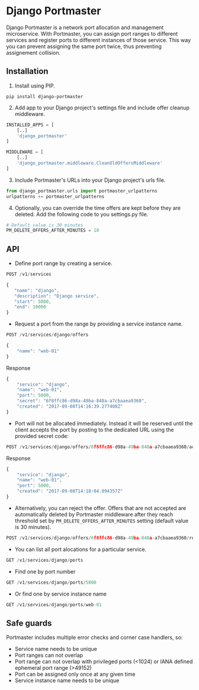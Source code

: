 # Django Portmaster

Django Portmaster is a network port allocation and management microservice. With Portmaster, you can assign port ranges to different services and register ports to different instances of those service. This way you can prevent assigning the same port twice, thus preventing assignement collision.

## Installation

1. Install using PIP.

```
pip install django-portmaster
```

2. Add app to your Django project's settings file and include offer cleanup middleware.

```python
INSTALLED_APPS = [
    [..]
    'django_portmaster'
]

MIDDLEWARE = [
    [..]
    'django_portmaster.middleware.CleanOldOffersMiddleware'
]
```

3. Include Portmaster's URLs into your Django project's urls file.

```python
from django_portmaster.urls import portmaster_urlpatterns
urlpatterns += portmaster_urlpatterns
```

4. Optionally, you can override the time offers are kept before they are deleted. Add the following code to you settings.py file.

```python
# Default value is 30 minutes
PM_DELETE_OFFERS_AFTER_MINUTES = 10
```

## API

* Define port range by creating a service.

```javascript
POST /v1/services

{
   "name": "django",
   "description": "Django service",
   "start": 5000,
   "end": 10000
}
```

* Request a port from the range by providing a service instance name.

```javascript
POST /v1/services/django/offers

{
	"name": "web-01"
}
```

Response

```javascript
{
    "service": "django",
    "name": "web-01",
    "port": 5000,
    "secret": "6f8ffc86-d98a-49ba-848a-a7cbaaea9360",
    "created": "2017-09-08T14:16:39.277408Z"
}
```


* Port will not be allocated immediately. Instead it will be reserved until the client accepts the port by posting to the dedicated URL using the provided secret code:

```javascript
POST /v1/services/django/offers/6f8ffc86-d98a-49ba-848a-a7cbaaea9360/accept
```

Response

```javascript
{
    "service": "django",
    "name": "web-01",
    "port": 5000,
    "created": "2017-09-08T14:18:04.094357Z"
}
```

* Alternatively, you can reject the offer. Offers that are not accepted are automatically deleted by Portmaster middleware after they reach threshold set by `PM_DELETE_OFFERS_AFTER_MINUTES` setting (default value is 30 minutes).

```javascript
POST /v1/services/django/offers/6f8ffc86-d98a-49ba-848a-a7cbaaea9360/reject
```

* You can list all port alocations for a particular service.

```javascript
GET /v1/services/django/ports
```

* Find one by port number

```javascript
GET /v1/services/django/ports/5000
```

* Or find one by service instance name

```javascript
GET /v1/services/django/ports/web-01
```

## Safe guards

Portmaster includes multiple error checks and corner case handlers, so:

* Service name needs to be unique
* Port ranges can not overlap
* Port range can not overlap with privileged ports (<1024) or IANA defined ephemeral port range (>49152)
* Port can be assigned only once at any given time
* Service instance name needs to be unique